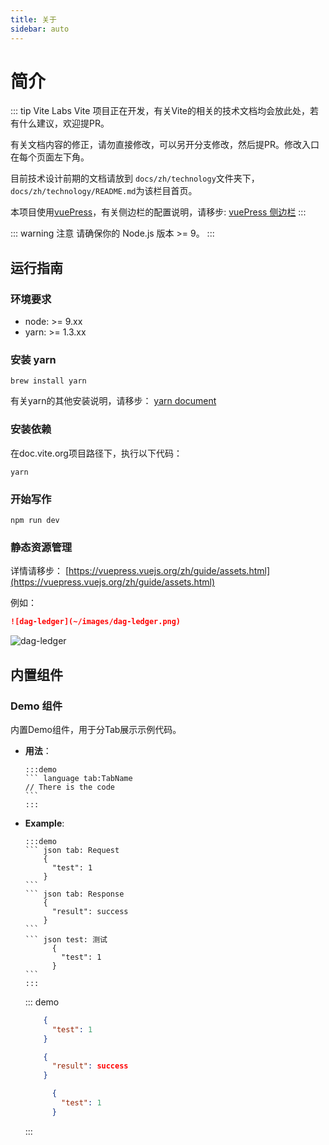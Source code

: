 ```yaml
---
title: 关于
sidebar: auto
---
```


# 简介

::: tip Vite Labs
Vite 项目正在开发，有关Vite的相关的技术文档均会放此处，若有什么建议，欢迎提PR。

有关文档内容的修正，请勿直接修改，可以另开分支修改，然后提PR。修改入口在每个页面左下角。

目前技术设计前期的文档请放到 `docs/zh/technology`文件夹下，`docs/zh/technology/README.md`为该栏目首页。

本项目使用[vuePress](https://vuepress.vuejs.org/zh/)，有关侧边栏的配置说明，请移步: [vuePress 侧边栏](https://vuepress.vuejs.org/zh/default-theme-config/#%E4%BE%A7%E8%BE%B9%E6%A0%8F)
:::

::: warning 注意
请确保你的 Node.js 版本 >= 9。
:::

## 运行指南

### 环境要求

* node: >= 9.xx
* yarn: >= 1.3.xx

### 安装 yarn

```
brew install yarn
```

有关yarn的其他安装说明，请移步： [yarn document](https://yarnpkg.com/en/docs/install#mac-stable)

### 安装依赖

在doc.vite.org项目路径下，执行以下代码：

```
yarn
```

### 开始写作

```
npm run dev
```

### 静态资源管理

详情请移步： [https://vuepress.vuejs.org/zh/guide/assets.html](https://vuepress.vuejs.org/zh/guide/assets.html)

例如：

```markdown
![dag-ledger](~/images/dag-ledger.png)
```

![dag-ledger](~/images/dag-ledger.png)

## 内置组件

### Demo 组件

内置Demo组件，用于分Tab展示示例代码。

* **用法**：

      :::demo
      ``` language tab:TabName
      // There is the code  
      ```  
      :::


* **Example**:

      :::demo
      ``` json tab: Request
          {
            "test": 1
          }
      ```
      ``` json tab: Response
          {
            "result": success
          }
      ```
      ``` json test: 测试
            {
              "test": 1
            }
      ```
      :::
    
  ::: demo
  ``` json tab: Request
      {
        "test": 1
      }
  ```
  ``` json tab: Response
      {
        "result": success
      }
  ```
  ``` json test: 测试
        {
          "test": 1
        }
  ```
  :::
